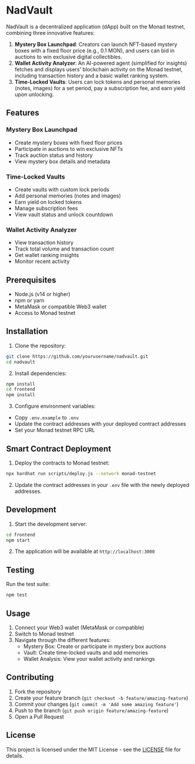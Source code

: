 # NadVault
NadVault is a decentralized application (dApp) built on the Monad testnet, combining three innovative features:

1. **Mystery Box Launchpad**: Creators can launch NFT-based mystery boxes with a fixed floor price (e.g., 0.1 MON), and users can bid in auctions to win exclusive digital collectibles.
2. **Wallet Activity Analyzer**: An AI-powered agent (simplified for insights) fetches and displays users' blockchain activity on the Monad testnet, including transaction history and a basic wallet ranking system.
3. **Time-Locked Vaults**: Users can lock tokens and personal memories (notes, images) for a set period, pay a subscription fee, and earn yield upon unlocking.

## Features

### Mystery Box Launchpad
- Create mystery boxes with fixed floor prices
- Participate in auctions to win exclusive NFTs
- Track auction status and history
- View mystery box details and metadata

### Time-Locked Vaults
- Create vaults with custom lock periods
- Add personal memories (notes and images)
- Earn yield on locked tokens
- Manage subscription fees
- View vault status and unlock countdown

### Wallet Activity Analyzer
- View transaction history
- Track total volume and transaction count
- Get wallet ranking insights
- Monitor recent activity

## Prerequisites

- Node.js (v14 or higher)
- npm or yarn
- MetaMask or compatible Web3 wallet
- Access to Monad testnet

## Installation

1. Clone the repository:
```bash
git clone https://github.com/yourusername/nadvault.git
cd nadvault
```

2. Install dependencies:
```bash
npm install
cd frontend
npm install
```

3. Configure environment variables:
- Copy `.env.example` to `.env`
- Update the contract addresses with your deployed contract addresses
- Set your Monad testnet RPC URL

## Smart Contract Deployment

1. Deploy the contracts to Monad testnet:
```bash
npx hardhat run scripts/deploy.js --network monad-testnet
```

2. Update the contract addresses in your `.env` file with the newly deployed addresses.

## Development

1. Start the development server:
```bash
cd frontend
npm start
```

2. The application will be available at `http://localhost:3000`

## Testing

Run the test suite:
```bash
npm test
```

## Usage

1. Connect your Web3 wallet (MetaMask or compatible)
2. Switch to Monad testnet
3. Navigate through the different features:
   - Mystery Box: Create or participate in mystery box auctions
   - Vault: Create time-locked vaults and add memories
   - Wallet Analysis: View your wallet activity and rankings

## Contributing

1. Fork the repository
2. Create your feature branch (`git checkout -b feature/amazing-feature`)
3. Commit your changes (`git commit -m 'Add some amazing feature'`)
4. Push to the branch (`git push origin feature/amazing-feature`)
5. Open a Pull Request

## License

This project is licensed under the MIT License - see the [LICENSE](LICENSE) file for details.